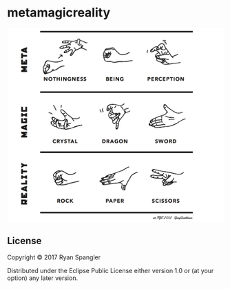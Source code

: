 # metamagicreality

![METAMAGICREALITY](https://github.com/prismofeverything/metamagicreality/blob/master/resources/public/img/metamagicreality.png)

## License

Copyright © 2017 Ryan Spangler

Distributed under the Eclipse Public License either version 1.0 or (at
your option) any later version.
